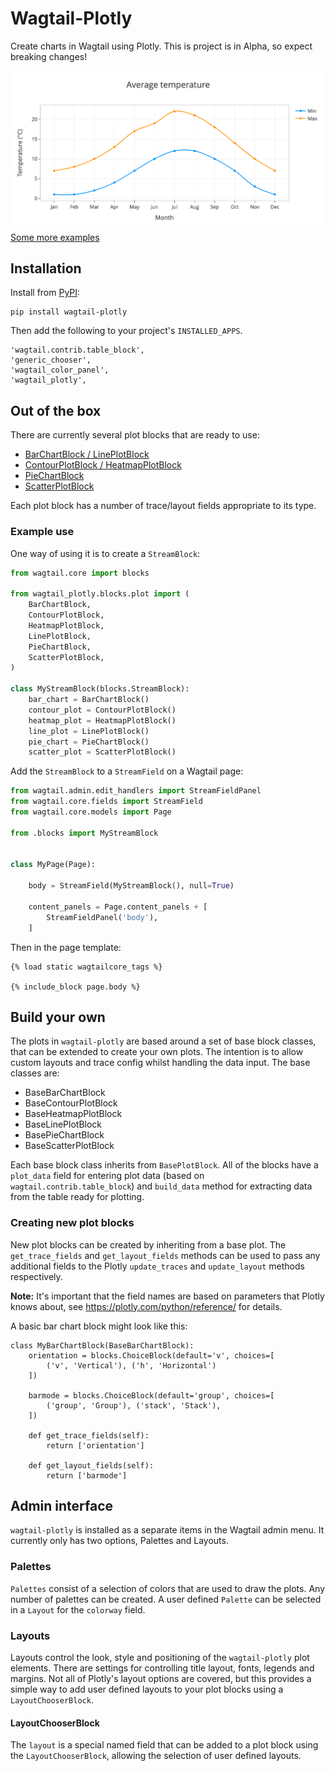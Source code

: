 # Wagtail-Plotly

Create charts in Wagtail using Plotly. This is project is in Alpha, so expect breaking changes!

![Line plot](docs/img/lineplot.png)
[Some more examples](docs/examples.md)

## Installation

Install from [PyPI](https://test.pypi.org/project/wagtail-plotly/):

```
pip install wagtail-plotly
```

Then add the following to your project's `INSTALLED_APPS`.

```
'wagtail.contrib.table_block',
'generic_chooser',
'wagtail_color_panel',
'wagtail_plotly',
```

## Out of the box

There are currently several plot blocks that are ready to use:

* [BarChartBlock / LinePlotBlock](docs/bar_and_line.md)
* [ContourPlotBlock / HeatmapPlotBlock](docs/contour_and_heatmap.md)
* [PieChartBlock](docs/pie.md)
* [ScatterPlotBlock](docs/scatter.md)

Each plot block has a number of trace/layout fields appropriate to its type.

### Example use

 One way of using it is to create a `StreamBlock`:

```python
from wagtail.core import blocks

from wagtail_plotly.blocks.plot import (
    BarChartBlock,
    ContourPlotBlock,
    HeatmapPlotBlock,
    LinePlotBlock,
    PieChartBlock,
    ScatterPlotBlock,
)

class MyStreamBlock(blocks.StreamBlock):
    bar_chart = BarChartBlock()
    contour_plot = ContourPlotBlock()
    heatmap_plot = HeatmapPlotBlock()
    line_plot = LinePlotBlock()
    pie_chart = PieChartBlock()
    scatter_plot = ScatterPlotBlock()
```

Add the `StreamBlock` to a `StreamField` on a Wagtail page:

```python
from wagtail.admin.edit_handlers import StreamFieldPanel
from wagtail.core.fields import StreamField
from wagtail.core.models import Page

from .blocks import MyStreamBlock


class MyPage(Page):

    body = StreamField(MyStreamBlock(), null=True)

    content_panels = Page.content_panels + [
        StreamFieldPanel('body'),
    ]
```
Then in the page template:

```
{% load static wagtailcore_tags %}

{% include_block page.body %}
```

## Build your own

The plots in `wagtail-plotly` are based around a set of base block classes, that can be extended to create your own plots. The intention is to allow custom layouts and trace config whilst handling the data input. The base classes are:

* BaseBarChartBlock
* BaseContourPlotBlock
* BaseHeatmapPlotBlock
* BaseLinePlotBlock
* BasePieChartBlock
* BaseScatterPlotBlock

Each base block class inherits from `BasePlotBlock`. All of the blocks have a `plot_data` field for entering plot data (based on `wagtail.contrib.table_block`) and `build_data` method for extracting data from the table ready for plotting.

### Creating new plot blocks

New plot blocks can be created by inheriting from a base plot. The `get_trace_fields` and `get_layout_fields` methods can be used to pass any additional fields to the Plotly `update_traces` and `update_layout` methods respectively.

**Note:** It's important that the field names are based on parameters that Plotly knows about, see https://plotly.com/python/reference/ for details.

A basic bar chart block might look like this:

```
class MyBarChartBlock(BaseBarChartBlock):
    orientation = blocks.ChoiceBlock(default='v', choices=[
        ('v', 'Vertical'), ('h', 'Horizontal')
    ])

    barmode = blocks.ChoiceBlock(default='group', choices=[
        ('group', 'Group'), ('stack', 'Stack'),
    ])

    def get_trace_fields(self):
        return ['orientation']

    def get_layout_fields(self):
        return ['barmode']
```

## Admin interface

`wagtail-plotly` is installed as a separate items in the Wagtail admin menu. It currently only has two options, Palettes and Layouts.

### Palettes

`Palettes` consist of a selection of colors that are used to draw the plots. Any number of palettes can be created. A user defined `Palette` can be selected in a `Layout` for the `colorway` field.

### Layouts

Layouts control the look, style and positioning of the `wagtail-plotly` plot elements. There are settings for controlling title layout, fonts, legends and margins. Not all of Plotly's layout options are covered, but this provides a simple way to add user defined layouts to your plot blocks using a `LayoutChooserBlock`.

#### LayoutChooserBlock

The `layout` is a special named field that can be added to a plot block using the `LayoutChooserBlock`, allowing the selection of user defined layouts.
